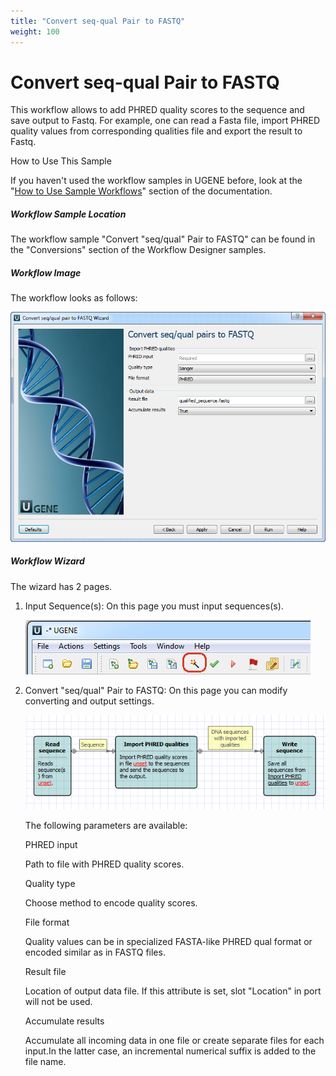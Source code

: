 ```yaml
---
title: "Convert seq-qual Pair to FASTQ"
weight: 100
---
```



# Convert seq-qual Pair to FASTQ

This workflow allows to add PHRED quality scores to the sequence and save output to Fastq. For example, one can read a Fasta file, import PHRED quality values from corresponding qualities file and export the result to Fastq.

How to Use This Sample

If you haven't used the workflow samples in UGENE before, look at the "[How to Use Sample Workflows](../../introduction/how-to-use-sample-workflows)" section of the documentation.

##### Workflow Sample Location

The workflow sample "Convert "seq/qual" Pair to FASTQ" can be found in the "Conversions" section of the Workflow Designer samples.

##### Workflow Image

The workflow looks as follows:


![](/images/65930245/65930246.png)

##### Workflow Wizard

The wizard has 2 pages.

1.  Input Sequence(s): On this page you must input sequences(s).


    ![](/images/65930245/65930247.png)

2.  Convert "seq/qual" Pair to FASTQ: On this page you can modify converting and output settings.


    ![](/images/65930245/65930248.png)

    The following parameters are available:

    PHRED input

    Path to file with PHRED quality scores.

    Quality type

    Choose method to encode quality scores.

    File format

    Quality values can be in specialized FASTA-like PHRED qual format or encoded similar as in FASTQ files.

    Result file

    Location of output data file. If this attribute is set, slot "Location" in port will not be used.

    Accumulate results

    Accumulate all incoming data in one file or create separate files for each input.In the latter case, an incremental numerical suffix is added to the file name.
